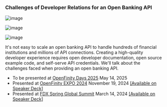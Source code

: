 ### Challenges of Developer Relations for an Open Banking API

![image](https://github.com/DevWithTheHair/Conference-Talks/assets/31429468/8748b7aa-c303-47fd-af04-b3f08f60b9bf)

![image](https://github.com/user-attachments/assets/f3e4d569-916b-42b1-9a88-697fe48d99bd)

![image](https://github.com/user-attachments/assets/e2ee4f5b-d5ff-4a7d-bb9c-a43b96bf6cd8)

It's not easy to scale an open banking API to handle hundreds of financial institutions and millions of API connections. Creating a high-quality developer experience requires open developer documentation, open source example code, and self-serve API credentials. We'll talk about the challenges faced when providing an open banking API.

- To be presented at [OpenFinity Days 2025](https://www.openfinity.org/2025-openfinity-days) May 14, 2025
- Presented at [OpenFinity EXPO 2024](https://www.openfinity.org/expo2024) November 19, 2024 [[Available on Speaker Deck]](https://speakerdeck.com/devwiththehair/challenges-of-developer-relations-for-an-open-banking-api)
- Presented at [FDX Spring Global Summit](https://financialdataexchange.org/FDX/Global-Summit-2024.aspx) March 14, 2024 [[Available on Speaker Deck]](https://speakerdeck.com/devwiththehair/challenges-of-developer-relations-for-an-open-banking-api)
